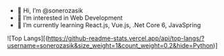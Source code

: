 - 👋 Hi, I’m @sonerozasik
- 👀 I’m interested in Web Development
- 🌱 I’m currently learning React.js, Vue.js, .Net Core 6, JavaSpring

![Top Langs][(https://github-readme-stats.vercel.app/api/top-langs/?username=sonerozasik&size_weight=1&count_weight=0.2&hide=Python)]


<!---
sonerozasik/sonerozasik is a ✨ special ✨ repository because its `README.md` (this file) appears on your GitHub profile.
You can click the Preview link to take a look at your changes.
--->
